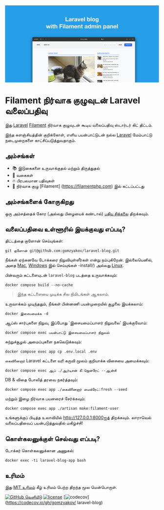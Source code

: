 ![ஃபிலமென்ட் நிர்வாக குழுவுடன் லாராவெல் வலைப்பதிவு](../docs/social-preview-en.png)

# Filament நிர்வாக குழுவுடன் Laravel வலைப்பதிவு

இது [Laravel](https://laravel.com) [Filament](https://filamentphp.com) நிர்வாக குழுவுடன் கூடிய வலைப்பதிவு ஸ்டார்டர் கிட் திட்டம்.

இந்த களஞ்சியத்தின் குறிக்கோள், எளிய பயன்பாட்டுடன் நல்ல [Laravel](https://laravel.com) மேம்பாட்டு நடைமுறைகளை காட்சிப்படுத்துவதாகும்.

## அம்சங்கள்

- 📚 இடுகைகளை உருவாக்குதல் மற்றும் திருத்துதல்
- 🥑 வகைகள்
- 🔥 பிரபலமான பதிவுகள்
- 🎉 நிர்வாக குழு [Filament] (https://filamentphp.com) இல் கட்டப்பட்டது

## அம்சங்களைக் கோருகிறது

ஒரு அம்சத்தைக் கோர (அல்லது பிழையைக் கண்டால்) [புதிய சிக்கலை](https://github.com/gomzyakov/laravel-blog/issues/new) திறக்கவும்.

## வலைப்பதிவை உள்ளூரில் இயக்குவது எப்படி?

திட்டத்தை குளோன் செய்யுங்கள்:

```பேஷ்
git குளோன் git@github.com:gomzyakov/laravel-blog.git
```

நீங்கள் ஏற்கனவே டோக்கரை நிறுவியுள்ளீர்கள் என்று நம்புகிறேன். இல்லையெனில், அதை [Mac](https://docs.docker.com/desktop/install/mac-install/), [Windows](https://docs.docker.com/desktop/install/windows) இல் செய்யுங்கள் -install/) அல்லது [Linux](https://docs.docker.com/desktop/install/linux-install/).

பின்வரும் கட்டளையுடன் `laravel-blog` படத்தை உருவாக்கவும்:

```பேஷ்
docker compose build --no-cache
```

>இந்த கட்டளையை முடிக்க சில நிமிடங்கள் ஆகலாம்.

உருவாக்கம் முடிந்ததும், நீங்கள் பின்னணி பயன்முறையில் சூழலை இயக்கலாம்:

```பேஷ்
docker இசையமைக்க -d
```

ஆப்ஸ் சார்புகளை நிறுவ, இப்போது `இசையமைப்பாளர் நிறுவலை' இயக்குவோம்:

```பேஷ்
docker compose exec பயன்பாட்டு இசையமைப்பாளர் நிறுவல்
```

சுற்றுச்சூழல் அமைப்புகளை நகலெடுக்கவும்:

```பேஷ்
docker compose exec app cp .env.local .env
```

`கைவினைஞர்` Laravel கட்டளை வரி கருவி மூலம் குறியாக்க விசையை அமைக்கவும்:

```பேஷ்
docker compose exec ஆப் ./ஆர்டிசன் கீ:ஜெனரேட் --ஆன்சி
```

DB & விதை போலித் தரவை நகர்த்தவும்:

```பேஷ்
docker compose exec app ./கைவினைஞர் மைக்ரேட்:fresh --seed
```

மற்றும் இழை நிர்வாக பயனரைச் சேர்க்கவும்:

```பேஷ்
docker compose exec app ./artisan make:filament-user
```

உங்களுக்குப் பிடித்த உலாவியில் http://127.0.0.1:8000ஐத் திறக்கவும். லாராவெல் வலைப்பதிவைப் பயன்படுத்துவதில் மகிழ்ச்சி!

## கொள்கலனுக்குள் செல்வது எப்படி?

டோக்கர் கொள்கலனுக்கான அணுகல்:

```பேஷ்
docker exec -ti laravel-blog-app bash
```

## உரிமம்

இது [MIT உரிமம்](https://github.com/gomzyakov/php-code-style/blob/main/LICENSE) கீழ் உரிமம் பெற்ற திறந்த மூல மென்பொருள்.


[![GitHub வெளியீடு](https://img.shields.io/github/release/gomzyakov/laravel-blog.svg)](https://github.com/gomzyakov/laravel-blog/releases/latest)
[![license](https://img.shields.io/badge/License-MIT-green.svg)](https://github.com/gomzyakov/laravel-blog/blob/development/LICENSE)
[![codecov](https://codecov.io/gh/gomzyakov/laravel-blog/branch/main/graph/badge.svg?token=4CYTVMVUYV)](https://codecov.io/gh/gomzyakov/ laravel-blog)
